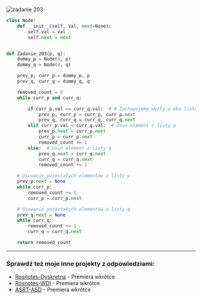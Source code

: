 <picture>
  <source srcset="../../srt/zbior_zadan/203.png" media="(prefers-color-scheme: light)">
  <source srcset="../../srt/zbior_zadan/black_203.png" media="(prefers-color-scheme: dark)">
  <img src="../../srt/zbior_zadan/black_203.png" alt="zadanie 203">
</picture>

```python
class Node:
    def __init__(self, val, next=None):
        self.val = val
        self.next = next


def Zadanie_203(p, q):
    dummy_p = Node(0, p)
    dummy_q = Node(0, q)

    prev_p, curr_p = dummy_p, p
    prev_q, curr_q = dummy_q, q

    removed_count = 0
    while curr_p and curr_q:

        if curr_p.val == curr_q.val:  # # Zachowujemy węzły w obu listach
            prev_p, curr_p = curr_p, curr_p.next
            prev_q, curr_q = curr_q, curr_q.next
        elif curr_p.val < curr_q.val:  # Usuń element z listy p
            prev_p.next = curr_p.next
            curr_p = curr_p.next
            removed_count += 1
        else:  # Usuń element z listy q
            prev_q.next = curr_q.next
            curr_q = curr_q.next
            removed_count += 1

    # Usuwanie pozostałych elementów z listy p
    prev_p.next = None
    while curr_p:
        removed_count += 1
        curr_p = curr_p.next

    # Usuwanie pozostałych elementów z listy q
    prev_q.next = None
    while curr_q:
        removed_count += 1
        curr_q = curr_q.next

    return removed_count
```

---
### Sprawdź też moje inne projekty z odpowiedziami:
- [Rosnotes-Dyskretna](https://github.com/kamilGie/Rosnotes-Dyskretna) - Premiera wkrótce
- [Rosnotes-WDI](https://github.com/kamilGie/Rosnotes-WDI) - Premiera wkrótce
- [ASRT-ASD](https://github.com/kamilGie/Rosnotes-Dyskretna) - Premiera wkrótce
